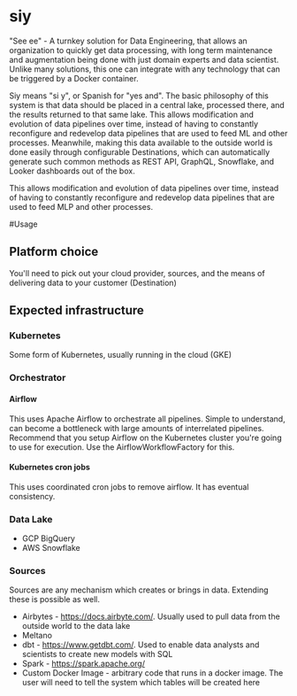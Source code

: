 # siy
"See ee" - A turnkey solution for Data Engineering, that allows an organization to quickly get data processing, with long term maintenance
and augmentation being done with just domain experts and data scientist.  Unlike many solutions, this one can integrate with 
any technology that can be triggered by a Docker container.

Siy means "si y", or Spanish for "yes and".  The basic philosophy of this system is that data should be placed in a 
central lake, processed there, and the results returned to that same lake.  This allows modification and evolution of 
data pipelines over time, instead of having to constantly reconfigure and redevelop data pipelines that are used to 
feed ML and other processes.  Meanwhile, making this data available to the outside world is done easily through configurable Destinations,
which can automatically generate such common methods as REST API, GraphQL, Snowflake, and Looker dashboards out of the box.

This allows modification and evolution of data pipelines over time, instead of having to constantly reconfigure and redevelop data pipelines that are used to feed MLP and other processes.

#Usage
## Platform choice
You'll need to pick out your cloud provider, sources, and the means of delivering data to your customer (Destination)

## Expected infrastructure
### Kubernetes
Some form of Kubernetes, usually running in the cloud (GKE)

### Orchestrator
#### Airflow
This uses Apache Airflow to orchestrate all pipelines.  Simple to understand, can become a bottleneck with large
amounts of interrelated pipelines.  Recommend that you setup Airflow on the Kubernetes cluster you're
going to use for execution.  Use the AirflowWorkflowFactory for this.

#### Kubernetes cron jobs
This uses coordinated cron jobs to remove airflow.  It has eventual consistency.

### Data Lake
- GCP BigQuery
- AWS Snowflake

### Sources
Sources are any mechanism which creates or brings in data.  Extending these is possible as well.
- Airbytes - https://docs.airbyte.com/.  Usually used to pull data from the outside world to the data lake
- Meltano
- dbt - https://www.getdbt.com/.  Used to enable data analysts and scientists to create new models with SQL
- Spark - https://spark.apache.org/
- Custom Docker Image - arbitrary code that runs in a docker image.  The user will need to tell the system which tables will be created here

